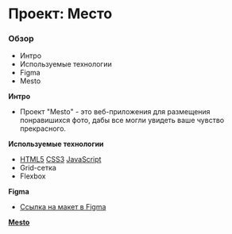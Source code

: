 # Проект: Место

### Обзор
* Интро
* Используемые технологии
* Figma
* Mesto


**Интро**
* Проект "Mesto" - это веб-приложения для размещения понравишихся фото, дабы все могли увидеть ваше чувство прекрасного.

**Используемые технологии**
* [HTML5](https://img.shields.io/badge/html5-%23E34F26.svg?style=for-the-badge&logo=html5&logoColor=white)
[CSS3](https://img.shields.io/badge/css3-%231572B6.svg?style=for-the-badge&logo=css3&logoColor=white)
[JavaScript](https://img.shields.io/badge/javascript-%23323330.svg?style=for-the-badge&logo=javascript&logoColor=%23F7DF1E)
* Grid-сетка
* Flexbox

**Figma**

* [Ссылка на макет в Figma](https://www.figma.com/file/2cn9N9jSkmxD84oJik7xL7/JavaScript.-Sprint-4?node-id=0%3A1)

[**Mesto**](https://warcuer.github.io/mesto/)